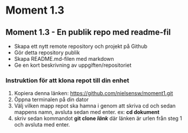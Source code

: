 # Moment 1.3
## Moment 1.3 - En publik repo med readme-fil


* Skapa ett nytt remote repository och projekt på Github
* Gör detta repository publik
* Skapa README.md-filen med markdown
* Ge en kort beskrivning av uppgiften/repositoriet

### Instruktion för att klona repot till din enhet
1. Kopiera denna länken: https://github.com/nielsensw/moment1.git
1. Öppna terminalen på din dator
1. Välj vilken mapp repot ska hamna i genom att skriva cd och sedan mappens namn, avsluta sedan med enter. ex: **cd dokument**
1. skriv sedan kommandot **git clone *länk*** där länken är urlen från steg 1 och avsluta med enter.

